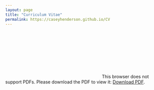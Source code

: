 ```yaml
---
layout: page
title: "Curriculum Vitae"
permalink: https://caseyhenderson.github.io/CV
---
```

<!-- <a href="https://github.com/caseyhenderson/caseyhenderson.github.io/blob/master/assets/CV.pdf" target = "_blank">CV.</a> -->
<div>
<object data="https://github.com/caseyhenderson/caseyhenderson.github.io/blob/master/assets/CV.pdf" type="application/pdf" >
    <embed src="https://github.com/caseyhenderson/caseyhenderson.github.io/blob/master/assets/CV.pdf">
        This browser does not support PDFs. Please download the PDF to view it: <a href="https://github.com/caseyhenderson/caseyhenderson.github.io/blob/master/assets/CV.pdf">Download PDF</a>.</p>
    </embed>
</object>
</div>

